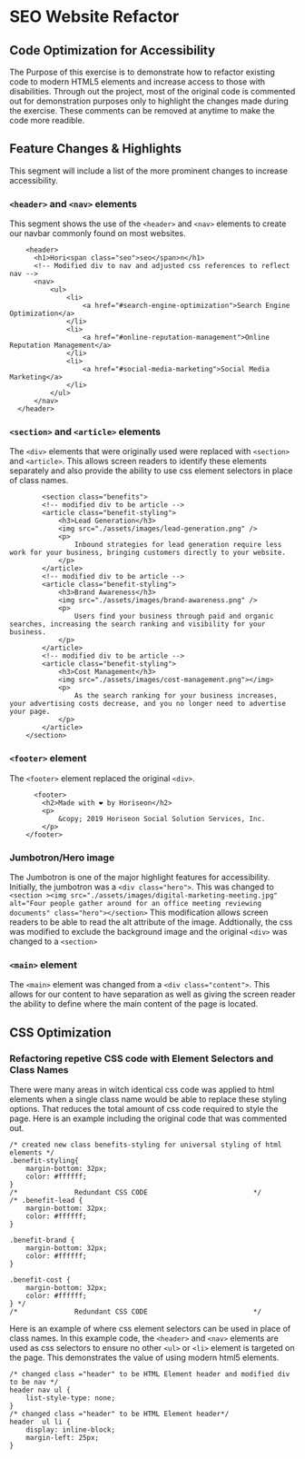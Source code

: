# SEO Website Refactor

## Code Optimization for Accessibility

The Purpose of this exercise is to demonstrate how to refactor existing code to modern HTML5 elements and increase access to those with disabilities.  Through out the project, most of the original code is commented out for demonstration purposes only to highlight the changes made during the exercise.  These comments can be removed at anytime to make the code more readible.

## Feature Changes & Highlights

This segment will include a list of the more prominent changes to increase accessibility.

### `<header>` and `<nav>` elements
This segment shows the use of the `<header>` and `<nav>` elements to create our navbar commonly found on most websites.
  ``` 
      <header>
        <h1>Hori<span class="seo">seo</span>n</h1>
        <!-- Modified div to nav and adjusted css references to reflect nav -->
        <nav>
            <ul>
                <li>
                    <a href="#search-engine-optimization">Search Engine Optimization</a>
                </li>
                <li>
                    <a href="#online-reputation-management">Online Reputation Management</a>
                </li>
                <li>
                    <a href="#social-media-marketing">Social Media Marketing</a>
                </li>
            </ul>
        </nav>
    </header>
  ```
### `<section>` and `<article>` elements
The `<div>` elements that were originally used were replaced with `<section>` and `<article>`.  This allows screen readers to identify these elements separately and also provide the ability to use css element selectors in place of class names.
``` 
        <section class="benefits">
        <!-- modified div to be article -->
        <article class="benefit-styling">
            <h3>Lead Generation</h3>
            <img src="./assets/images/lead-generation.png" />
            <p>
                Inbound strategies for lead generation require less work for your business, bringing customers directly to your website.
            </p>
        </article>
        <!-- modified div to be article -->
        <article class="benefit-styling">
            <h3>Brand Awareness</h3>
            <img src="./assets/images/brand-awareness.png" />
            <p>
                Users find your business through paid and organic searches, increasing the search ranking and visibility for your business.
            </p>
        </article>
        <!-- modified div to be article -->
        <article class="benefit-styling">
            <h3>Cost Management</h3>
            <img src="./assets/images/cost-management.png"></img>
            <p>
                As the search ranking for your business increases, your advertising costs decrease, and you no longer need to advertise your page.
            </p>
        </article>
    </section>
```
### `<footer>` element
The `<footer>` element replaced the original `<div>`.
``` 
      <footer>
        <h2>Made with ❤️️ by Horiseon</h2>
        <p>
            &copy; 2019 Horiseon Social Solution Services, Inc.
        </p>
    </footer>
```

### Jumbotron/Hero image
The Jumbotron is one of the major highlight features for accessibility.  Initially, the jumbotron was a `<div class="hero">`.  This was changed to
    ```  
        <section ><img src="./assets/images/digital-marketing-meeting.jpg" alt="Four people gather around for an office meeting reviewing documents" class="hero"></section>
    ```
This modification allows screen readers to be able to read the alt attribute of the image.  Addtionally, the css was modified to exclude the background image and the original `<div>` was changed to a `<section>`

### `<main>` element
The `<main>` element was changed from a `<div class="content">`.  This allows for our content to have separation as well as giving the screen reader the ability to define where the main content of the page is located.

## CSS Optimization

### Refactoring repetive CSS code with Element Selectors and Class Names

There were many areas in witch identical css code was applied to html elements when a single class name would be able to replace these styling options. That reduces the total amount of css code required to style the page.  Here is an example including the original code that was commented out.
```
/* created new class benefits-styling for universal styling of html elements */
.benefit-styling{
    margin-bottom: 32px;
    color: #ffffff; 
}
/*              Redundant CSS CODE                          */
/* .benefit-lead {
    margin-bottom: 32px;
    color: #ffffff;
}

.benefit-brand {
    margin-bottom: 32px;
    color: #ffffff;
}

.benefit-cost {
    margin-bottom: 32px;
    color: #ffffff;
} */
/*              Redundant CSS CODE                          */
```
Here is an example of where css element selectors can be used in place of class names.  In this example code, the `<header>` and `<nav>` elements are used as css selectors to ensure no other `<ul>` or `<li>` element is targeted on the page.  This demonstrates the value of using modern html5 elements.
```
/* changed class ="header" to be HTML Element header and modified div to be nav */
header nav ul {
    list-style-type: none;
}
/* changed class ="header" to be HTML Element header*/
header  ul li {
    display: inline-block;
    margin-left: 25px;
}
```
